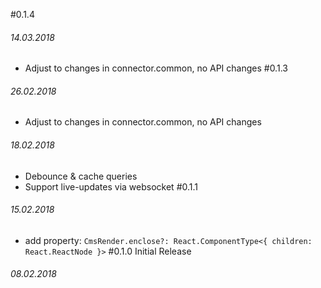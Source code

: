 #0.1.4
###### *14.03.2018*
- Adjust to changes in connector.common, no API changes
#0.1.3
###### *26.02.2018*
- Adjust to changes in connector.common, no API changes
###### *18.02.2018*
- Debounce & cache queries
- Support live-updates via websocket
#0.1.1
###### *15.02.2018*
- add property: 
  `CmsRender.enclose?: React.ComponentType<{ children: React.ReactNode }>`
#0.1.0 Initial Release
###### *08.02.2018*